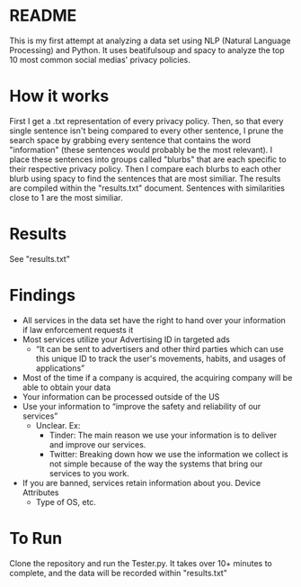 # README
This is my first attempt at analyzing a data set using NLP (Natural Language Processing) and Python. It uses beatifulsoup and spacy to analyze the top 10 most common social medias' privacy policies.

# How it works
First I get a .txt representation of every privacy policy.
Then, so that every single sentence isn't being compared to every other sentence, I prune the search space by grabbing every sentence that contains the word "information" (these sentences would probably be the most relevant).
I place these sentences into groups called "blurbs" that are each specific to their respective privacy policy.
Then I compare each blurbs to each other blurb using spacy to find the sentences that are most similiar.
The results are compiled within the "results.txt" document. Sentences with similarities close to 1 are the most similiar.

# Results
See "results.txt"

# Findings
- All services in the data set have the right to hand over your information if law enforcement requests it
- Most services utilize your Advertising ID in targeted ads
  - “It can be sent to advertisers and other third parties which can use this unique ID to track the user's movements, habits, and usages of applications”
- Most of the time if a company is acquired, the acquiring company will be able to obtain your data
- Your information can be processed outside of the US
- Use your information to “improve the safety and reliability of our services”
  - Unclear. Ex:
    - Tinder: The main reason we use your information is to deliver and improve our services. 
    - Twitter: Breaking down how we use the information we collect is not simple because of the way the systems that bring our services to you work.
- If you are banned, services retain information about you.
Device Attributes
  - Type of OS, etc.

# To Run
Clone the repository and run the Tester.py. It takes over 10+ minutes to complete, and the data will be recorded within "results.txt"

